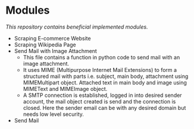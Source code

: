 # Modules
*This repository contains beneficial implemented modules.*
* Scraping E-commerce Website
* Scraping Wikipedia Page
* Send Mail with Image Attachment
  * This file contains a function in python code to send mail with an image attachment.
  * It uses MIME (Multipurpose Internet Mail Extensions) to form a structured mail with parts i.e. subject, main body, attachment using MIMEMultipart object. Attached text in main body and image using MIMEText and MIMEImage object.
  * A SMTP connection is established, logged in into desired sender account, the mail object created is send and the connection is closed. Here the sender email can be with any desired domain but needs low level security.
* Send Mail
